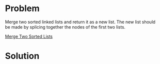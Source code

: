 
# Problem

Merge two sorted linked lists and return it as a new list. The new list should
be made by splicing together the nodes of the first two lists.



[Merge Two Sorted Lists](https://leetcode.com/problems/merge-two-sorted-lists)

# Solution




